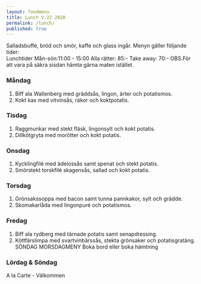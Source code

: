 ```yaml
---
layout: foodmenu
title: Lunch V.22 2020
permalink: /lunch/
published: true
---
```

Salladsbuffé, bröd och smör, kaffe och glass ingår.
Menyn gäller följande tider:  
Lunchtider  Mån-sön:11:00 - 15:00
Alla rätter: 85:- Take away: 70:-
OBS.För att vara på säkra sisdan hämta gärna maten istället.
                           

### Måndag
1. Biff ala Wallenberg med gräddsås, lingon, ärter och potatismos.
2. Kokt kax med vitvinsås, räkor och koktpotatis.

### Tisdag
1. Raggmunkar med stekt fläsk, lingonsylt och kokt potatis.
2. Dillkötgryta med morötter och kokt potatis.

### Onsdag
1. Kycklingfilé med ädelossås samt spenat och stekt potatis.
2. Smörstekt torskfilé skagensås, sallad och kokt potatis.

### Torsdag
1. Grönsakssoppa med bacon samt tunna pannkakor, sylt och grädde. 
2. Skomakarlåda med lingonpuré och potatismos.

### Fredag
1. Biff ala rydberg med tärnade potatis samt senapdressing.
2. Köttfärslimpa med svartvinbärssås, stekta grönsaker och potatisgratäng.
   SÖNDAG MORSDAGMENY
   Boka bord eller boka hämtning
                                                                                                    
### Lördag & Söndag
A la Carte - Välkommen
